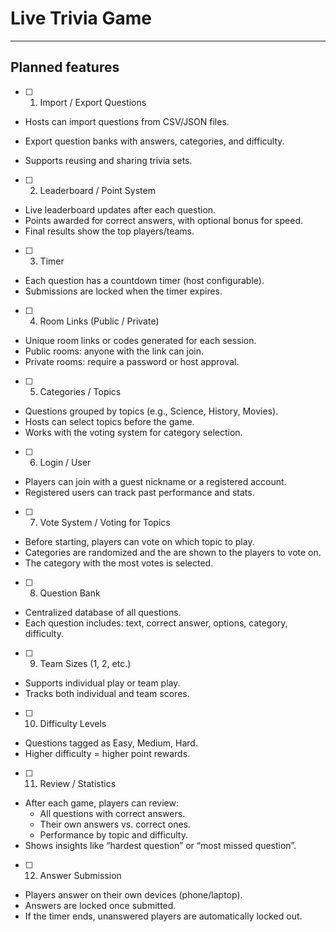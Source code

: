 # Live Trivia Game

---

## Planned features

- [ ] 1. Import / Export Questions

- Hosts can import questions from CSV/JSON files.

- Export question banks with answers, categories, and difficulty.

- Supports reusing and sharing trivia sets.

- [ ] 2. Leaderboard / Point System

- Live leaderboard updates after each question.
- Points awarded for correct answers, with optional bonus for speed.
- Final results show the top players/teams.

- [ ] 3. Timer

- Each question has a countdown timer (host configurable).
- Submissions are locked when the timer expires.

- [ ] 4. Room Links (Public / Private)

- Unique room links or codes generated for each session.
- Public rooms: anyone with the link can join.
- Private rooms: require a password or host approval.

- [ ] 5. Categories / Topics

- Questions grouped by topics (e.g., Science, History, Movies).
- Hosts can select topics before the game.
- Works with the voting system for category selection.

- [ ] 6. Login / User

- Players can join with a guest nickname or a registered account.
- Registered users can track past performance and stats.

- [ ] 7. Vote System / Voting for Topics

- Before starting, players can vote on which topic to play.
- Categories are randomized and the are shown to the players to vote on.
- The category with the most votes is selected.

- [ ] 8. Question Bank

- Centralized database of all questions.
- Each question includes: text, correct answer, options, category, difficulty.

- [ ] 9. Team Sizes (1, 2, etc.)

- Supports individual play or team play.
- Tracks both individual and team scores.

- [ ] 10. Difficulty Levels

- Questions tagged as Easy, Medium, Hard.
- Higher difficulty = higher point rewards.

- [ ] 11. Review / Statistics

- After each game, players can review:
  - All questions with correct answers.
  - Their own answers vs. correct ones.
  - Performance by topic and difficulty.
- Shows insights like “hardest question” or “most missed question”.

- [ ] 12. Answer Submission

- Players answer on their own devices (phone/laptop).
- Answers are locked once submitted.
- If the timer ends, unanswered players are automatically locked out.
